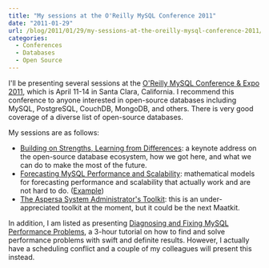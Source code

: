 ```yaml
---
title: "My sessions at the O'Reilly MySQL Conference 2011"
date: "2011-01-29"
url: /blog/2011/01/29/my-sessions-at-the-oreilly-mysql-conference-2011/
categories:
  - Conferences
  - Databases
  - Open Source
---
```

I'll be presenting several sessions at the [O'Reilly MySQL Conference & Expo 2011](http://en.oreilly.com/mysql2011/), which is April 11-14 in Santa Clara, California. I recommend this conference to anyone interested in open-source databases including MySQL, PostgreSQL, CouchDB, MongoDB, and others. There is very good coverage of a diverse list of open-source databases.

My sessions are as follows:

*   [Building on Strengths, Learning from Differences](http://en.oreilly.com/mysql2011/public/schedule/detail/17808): a keynote address on the open-source database ecosystem, how we got here, and what we can do to make the most of the future.
*   [Forecasting MySQL Performance and Scalability](http://en.oreilly.com/mysql2011/public/schedule/detail/17153): mathematical models for forecasting performance and scalability that actually work and are not hard to do. ([Example](http://www.mysqlperformanceblog.com/2011/01/26/modeling-innodb-scalability-on-multi-core-servers/))
*   [The Aspersa System Administrator's Toolkit](http://en.oreilly.com/mysql2011/public/schedule/detail/17129): this is an under-appreciated toolkit at the moment, but it could be the next Maatkit.

In addition, I am listed as presenting [Diagnosing and Fixing MySQL Performance Problems](http://en.oreilly.com/mysql2011/public/schedule/detail/17142), a 3-hour tutorial on how to find and solve performance problems with swift and definite results. However, I actually have a scheduling conflict and a couple of my colleagues will present this instead.


